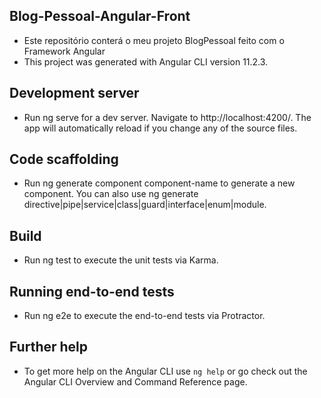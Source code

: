 ## Blog-Pessoal-Angular-Front
 - Este repositório conterá o meu projeto BlogPessoal feito com o Framework Angular
 - This project was generated with Angular CLI version 11.2.3.
## Development server
- Run ng serve for a dev server. Navigate to http://localhost:4200/. The app will automatically reload if you change any of the source files.
## Code scaffolding
- Run ng generate component component-name to generate a new component. You can also use ng generate directive|pipe|service|class|guard|interface|enum|module.
## Build
- Run ng test to execute the unit tests via Karma.
## Running end-to-end tests
- Run ng e2e to execute the end-to-end tests via Protractor.
## Further help
- To get more help on the Angular CLI use `ng help` or go check out the Angular CLI Overview and Command Reference page.

